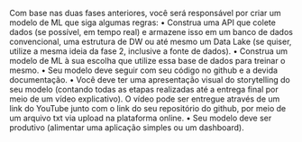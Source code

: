 Com base nas duas fases anteriores, você será responsável por criar
um modelo de ML que siga algumas regras:
• Construa uma API que colete dados (se possível, em tempo real) e
armazene isso em um banco de dados convencional, uma estrutura de
DW ou até mesmo um Data Lake (se quiser, utilize a mesma ideia da
fase 2, inclusive a fonte de dados).
• Construa um modelo de ML à sua escolha que utilize essa base de
dados para treinar o mesmo.
• Seu modelo deve seguir com seu código no github e a devida
documentação.
• Você deve ter uma apresentação visual do storytelling do seu modelo
(contando todas as etapas realizadas até a entrega final por meio de
um vídeo explicativo). O vídeo pode ser entregue através de um link
do YouTube junto com o link do seu repositório do github, por meio de
um arquivo txt via upload na plataforma online.
• Seu modelo deve ser produtivo (alimentar uma aplicação simples ou
um dashboard).
